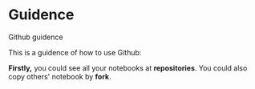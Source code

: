 # Guidence
Github guidence

This is a guidence of how to use Github: 

**Firstly,** you could see all your notebooks at **repositories**. You could also copy others' notebook by **fork**.


